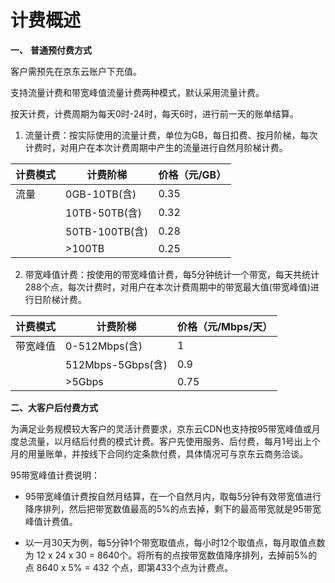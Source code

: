 # 计费概述

**一、** **普通预付费方式**

客户需预先在京东云账户下充值。

支持流量计费和带宽峰值流量计费两种模式，默认采用流量计费。

按天计费，计费周期为每天0时-24时，每天6时，进行前一天的账单结算。

1. 流量计费：按实际使用的流量计费，单位为GB，每日扣费、按月阶梯，每次计费时，对用户在本次计费周期中产生的流量进行自然月阶梯计费。

| **计费模式** | **计费阶梯**   | **价格（元/GB）** |
| ------------ | -------------- | ----------------- |
| 流量         | 0GB-10TB(含)   | 0.35              |
|              | 10TB-50TB(含)  | 0.32              |
|              | 50TB-100TB(含) | 0.28              |
|              | >100TB         | 0.25              |

2. 带宽峰值计费：按使用的带宽峰值计费，每5分钟统计一个带宽，每天共统计288个点，每次计费时，对用户在本次计费周期中的带宽最大值(带宽峰值)进行日阶梯计费。

| **计费模式** | **计费阶梯**      | **价格（元/Mbps/天）** |
| ------------ | ----------------- | ---------------------- |
| 带宽峰值     | 0-512Mbps(含)     | 1                      |
|              | 512Mbps-5Gbps(含) | 0.9                    |
|              | >5Gbps            | 0.75                   |

**二、大客户后付费方式**

为满足业务规模较大客户的灵活计费要求，京东云CDN也支持按95带宽峰值或月度总流量，以月结后付费的模式计费。客户先使用服务、后付费，每月1号出上个月的用量账单，并按线下合同约定条款付费，具体情况可与京东云商务洽谈。

95带宽峰值计费说明：

* 95带宽峰值计费按自然月结算，在一个自然月内，取每5分钟有效带宽值进行降序排列，然后把带宽数值最高的5%的点去掉，剩下的最高带宽就是95带宽峰值计费值。

* 以一月30天为例，每5分钟1个带宽取值点，每小时12个取值点，每月取值点数为 12 x 24 x 30 = 8640个。将所有的点按带宽数值降序排列，去掉前5%的点 8640 x 5% = 432 个点，即第433个点为计费点。

